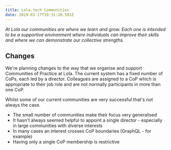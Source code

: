 ```yaml
---
title: Lola.tech Communities
date: 2019-03-17T19:31:20.591Z
---
```


_At Lola our communities are where we learn and grow. Each one is intended to be a supportive environment where individuals can improve their skills and where we can demonstrate our collective strengths._

## Changes

We're planning changes to the way that we organise and support Communities of Practice at Lola. The current system has a fixed number of CoPs, each led by a director. Colleagues are assigned to a CoP which is appropriate to their job role and are not normally participants in more than one CoP.

Whilst some of our current communities are very successful that's not always the case.

- The small number of communities make their focus very generalised
- It hasn't always seemed helpful to appoint a single director - especially in large communities with diverse interests
- In many cases an interest crosses CoP boundaries (GraphQL - for example)
- Having only a single CoP membership is restrictive
